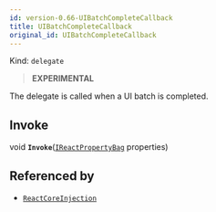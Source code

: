 ```yaml
---
id: version-0.66-UIBatchCompleteCallback
title: UIBatchCompleteCallback
original_id: UIBatchCompleteCallback
---
```


Kind: `delegate`

> **EXPERIMENTAL**

The delegate is called when a UI batch is completed.

## Invoke
void **`Invoke`**([`IReactPropertyBag`](IReactPropertyBag) properties)





## Referenced by
- [`ReactCoreInjection`](ReactCoreInjection)
